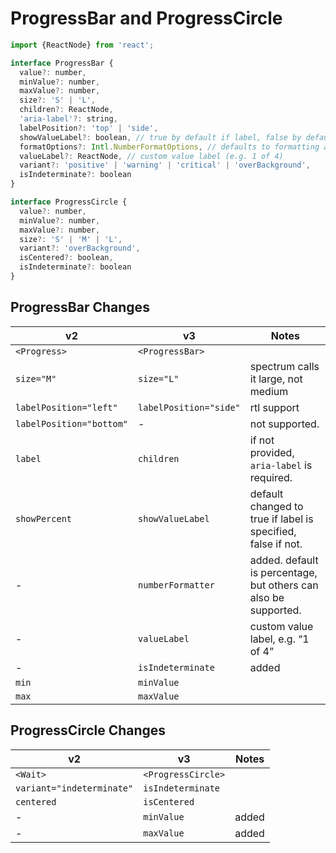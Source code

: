 # ProgressBar and ProgressCircle

```javascript
import {ReactNode} from 'react';

interface ProgressBar {
  value?: number,
  minValue?: number,
  maxValue?: number,
  size?: 'S' | 'L',
  children?: ReactNode,
  'aria-label'?: string,
  labelPosition?: 'top' | 'side',
  showValueLabel?: boolean, // true by default if label, false by default if not
  formatOptions?: Intl.NumberFormatOptions, // defaults to formatting as a percentage.
  valueLabel?: ReactNode, // custom value label (e.g. 1 of 4)
  variant?: 'positive' | 'warning' | 'critical' | 'overBackground',
  isIndeterminate?: boolean
}

interface ProgressCircle {
  value?: number,
  minValue?: number,
  maxValue?: number,
  size?: 'S' | 'M' | 'L',
  variant?: 'overBackground',
  isCentered?: boolean,
  isIndeterminate?: boolean
}
```

## ProgressBar Changes
| **v2**                         | **v3**                       | **Notes**                                                       |
| ------------------------------ | ---------------------------- | --------------------------------------------------------------- |
| `<Progress>`                   | `<ProgressBar>`              |                                                                 |
| `size="M"`                     | `size="L"`                   | spectrum calls it large, not medium                             |
| `labelPosition="left"`         | `labelPosition="side"`       | rtl support                                                     |
| `labelPosition="bottom"`       | -                            | not supported.                                                  |
| `label`                        | `children`                   | if not provided, `aria-label` is required.                      |
| `showPercent`                  | `showValueLabel`             | default changed to true if label is specified, false if not.    |
| -                              | `numberFormatter`            | added. default is percentage, but others can also be supported. |
| -                              | `valueLabel`                 | custom value label, e.g. “1 of 4”                               |
| -                              | `isIndeterminate`            | added                                                           |
| `min`                          | `minValue`                   |                                                                 |
| `max`                          | `maxValue`                   |                                                                 |

## ProgressCircle Changes
| **v2**                          | **v3**             | **Notes** |
| ------------------------------- | ------------------ | --------- |
| `<Wait>`                        | `<ProgressCircle>` |           |
| `variant="indeterminate"`       | `isIndeterminate`  |           |
| `centered`                      | `isCentered`       |           |
| -                               | `minValue`         | added     |
| -                               | `maxValue`         | added     |
